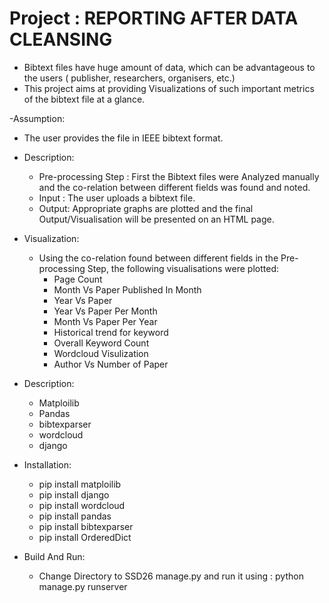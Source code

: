 # Project : REPORTING AFTER DATA CLEANSING
- Bibtext files have huge amount of data, which can be advantageous to the users ( publisher, researchers, organisers, etc.)
- This project aims at providing Visualizations of such important metrics of the bibtext file at a glance.

-Assumption:
  - The user provides the file in IEEE bibtext format.

- Description:
  - Pre-processing Step : First the Bibtext files were Analyzed manually and the co-relation between different fields was found and noted.
  - Input : The user uploads a bibtext file.
  - Output: Appropriate graphs are plotted and the final Output/Visualisation will be presented on an HTML page.
 
- Visualization:
  - Using the co-relation found between different fields in the Pre-processing Step, the following visualisations were plotted:
    - Page Count
    - Month Vs Paper Published In Month
    - Year Vs Paper
    - Year Vs Paper Per Month
    - Month Vs Paper Per Year
    - Historical trend for keyword
    - Overall Keyword Count
    - Wordcloud Visulization
    - Author Vs Number of Paper


- Description:
  - Matploilib
  - Pandas
  - bibtexparser
  - wordcloud
  - django
 
- Installation:
  - pip install matploilib
  - pip install django
  - pip install wordcloud
  - pip install pandas
  - pip install bibtexparser 
  - pip install OrderedDict

- Build And Run:
  - Change Directory to SSD26 manage.py and run it using : python manage.py runserver



    
      


